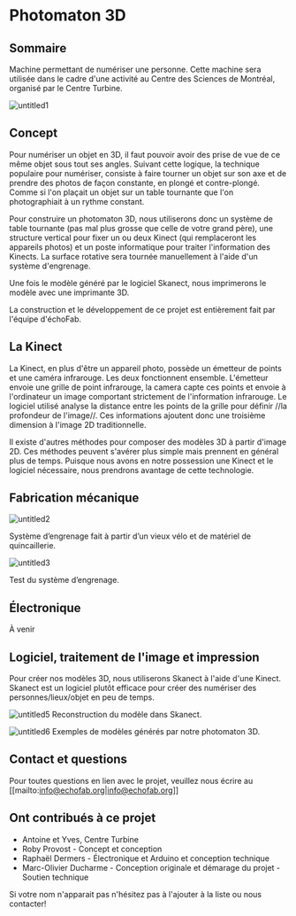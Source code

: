 # Photomaton 3D



## Sommaire
Machine permettant de numériser une personne. Cette machine sera utilisée dans le cadre d'une activité au Centre des Sciences de Montréal, organisé par le Centre Turbine.

![untitled1](https://user-images.githubusercontent.com/65183668/84677824-8bae4880-af2f-11ea-93c0-96e182c263b7.png)



## Concept
Pour numériser un objet en 3D, il faut pouvoir avoir des prise de vue de ce même objet sous tout ses angles. Suivant cette logique, la technique populaire pour numériser, consiste à faire tourner un objet sur son axe et de prendre des photos de façon constante, en plongé et contre-plongé. Comme si l'on plaçait un objet sur un table tournante que l'on photographiait à un rythme constant.

Pour construire un photomaton 3D, nous utiliserons donc un système de table tournante (pas mal plus grosse que celle de votre grand père), une structure vertical pour fixer un ou deux Kinect (qui remplaceront les appareils photos) et un poste informatique pour traiter l'information des Kinects. La surface rotative sera tournée manuellement à l'aide d'un système d'engrenage.

Une fois le modèle généré par le logiciel Skanect, nous imprimerons le modèle avec une imprimante 3D.

La construction et le développement de ce projet est entièrement fait par l'équipe d'échoFab.



## La Kinect
La Kinect, en plus d'être un appareil photo, possède un émetteur de points et une caméra infrarouge. Les deux fonctionnent ensemble. L'émetteur envoie une grille de point infrarouge, la camera capte ces points et envoie à l'ordinateur un image comportant strictement de l'information infrarouge. Le logiciel utilisé analyse la distance entre les points de la grille pour définir //la profondeur de l'image//. Ces informations ajoutent donc une troisième dimension à l'image 2D traditionnelle. 

Il existe d'autres méthodes pour composer des modèles 3D à partir d'image 2D. Ces méthodes peuvent s'avérer plus simple mais prennent en général plus de temps. Puisque nous avons en notre possession une Kinect et le logiciel nécessaire, nous prendrons avantage de cette technologie.

## Fabrication mécanique

![untitled2](https://user-images.githubusercontent.com/65183668/84677846-95d04700-af2f-11ea-87f5-24547d76db37.png)

Système d’engrenage fait à partir d’un vieux vélo et de matériel de quincaillerie.

![untitled3](https://user-images.githubusercontent.com/65183668/84677904-a84a8080-af2f-11ea-8bea-52c421a9d252.png)

Test du système d’engrenage.
## Électronique
À venir

## Logiciel, traitement de l'image et impression
Pour créer nos modèles 3D, nous utiliserons Skanect à l'aide d'une Kinect. Skanect est un logiciel plutôt efficace pour créer des numériser des personnes/lieux/objet en peu de temps.

![untitled5](https://user-images.githubusercontent.com/65183668/84677903-a7b1ea00-af2f-11ea-831d-7d24a42f7374.png)
Reconstruction du modèle dans Skanect.

![untitled6](https://user-images.githubusercontent.com/65183668/84677902-a7195380-af2f-11ea-8380-085dc3f3681e.png)
Exemples de modèles générés par notre photomaton 3D.

## Contact et questions
Pour toutes questions en lien avec le projet, veuillez nous écrire au [[mailto:info@echofab.org|info@echofab.org]]


## Ont contribués à ce projet


  * Antoine et Yves, Centre Turbine
  * Roby Provost - Concept et conception
  * Raphaël Dermers - Électronique et Arduino et conception technique
  * Marc-Olivier Ducharme -  Conception originale et démarage du projet - Soutien technique

Si votre nom n'apparait pas n'hésitez pas à l'ajouter à la liste ou nous contacter!
